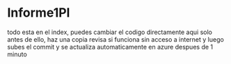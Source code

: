 # Informe1PI

todo esta en el index, puedes cambiar el codigo directamente aqui solo antes de ello, haz una copia revisa si funciona sin acceso a internet y luego subes el commit y se actualiza automaticamente en azure despues de 1 minuto
